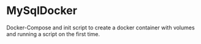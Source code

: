 # MySqlDocker
Docker-Compose and init script to create a docker container with volumes and running a script on the first time.

